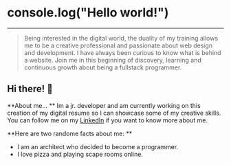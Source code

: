 # console.log("Hello world!")
------------
> Being interested in the digital world, the duality of my training allows me to be a creative
professional and passionate about web design and development.
I have always been curious to know what is behind a website. 
Join me in this beginning of discovery, learning and continuous growth about being a fullstack programmer.

## Hi there! 👋
**About me...
**
Im a jr. developer and am currently working on this creation of my digital resume so I can showcase some of my creative skills.
You can follow me on my [LinkedIn](https://www.linkedin.com/in/miroslava-cdt/ "LinkedIn") if you want to know more about me.

**Here are two randome facts about me:
**
- I am an architect who decided to become a programmer.
- I love pizza and playing scape rooms online.